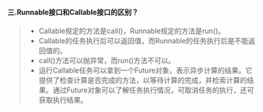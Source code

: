 #### 三.Runnable接口和Callable接口的区别？
> - Callable规定的方法是call()，Runnable规定的方法是run()。
> - Callable的任务执行后可以返回值，而Runnable的任务执行后是不能返回值的。
> - call()方法可以抛异常，而run()方法不可以。
> - 运行Callable任务可以拿到一个Future对象，表示异步计算的结果。它提供了检查计算是否完成的方法，以等待计算的完成，并检索计算的结果。通过Future对象可以了解任务执行情况，可取消任务的执行，还可获取执行结果。
